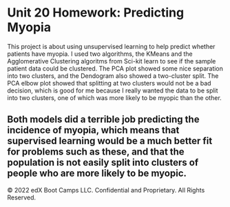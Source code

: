 # Unit 20 Homework: Predicting Myopia

This project is about using unsupervised learning to help predict whether patients have myopia. I used two algorithms, the KMeans and the
Agglomerative Clustering algoritms from Sci-kit learn to see if the sample patient data could be clustered. The PCA plot showed some nice
separation into two clusters, and the Dendogram also showed a two-cluster split. The PCA elbow plot showed that splitting at two clusters
would not be a bad decision, which is good for me because I really wanted the data to be split into two clusters, one of which was more likely
to be myopic than the other.

Both models did a terrible job predicting the incidence of myopia, which means that supervised learning would be a much better fit for problems
such as these, and that the population is not easily split into clusters of people who are more likely to be myopic.
---

© 2022 edX Boot Camps LLC. Confidential and Proprietary. All Rights Reserved.
